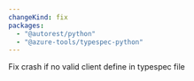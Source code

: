 ```yaml
---
changeKind: fix
packages:
  - "@autorest/python"
  - "@azure-tools/typespec-python"
---
```


Fix crash if no valid client define in typespec file
